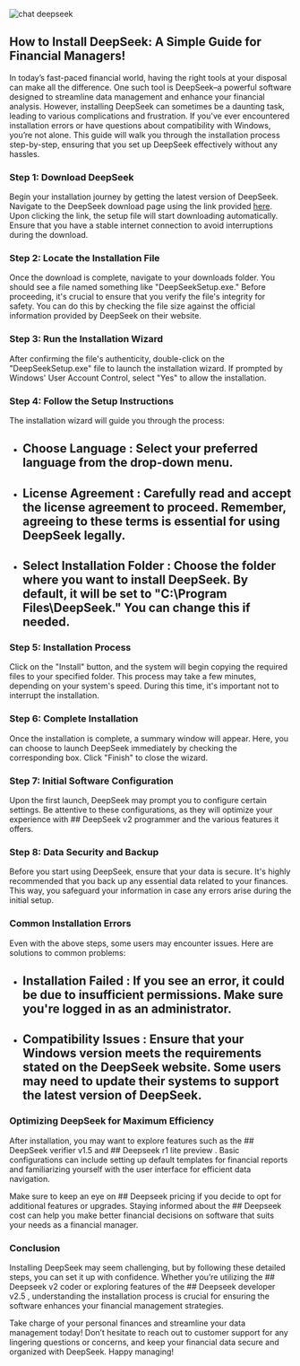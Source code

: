 

![chat deepseek](https://i.postimg.cc/hGMS1YqC/Deep-Seek-AI-Business-shutterstock-2553453597.webp)


## How to Install DeepSeek: A Simple Guide for Financial Managers! 


In today’s fast-paced financial world, having the right tools at your disposal can make all the difference. One such tool is DeepSeek–a powerful software designed to streamline data management and enhance your financial analysis. However, installing DeepSeek can sometimes be a daunting task, leading to various complications and frustration. If you've ever encountered installation errors or have questions about compatibility with Windows, you’re not alone. This guide will walk you through the installation process step-by-step, ensuring that you set up DeepSeek effectively without any hassles.


### Step 1: Download DeepSeek


Begin your installation journey by getting the latest version of DeepSeek. Navigate to the DeepSeek download page using the link provided [here](https://deepseek.com/download). Upon clicking the link, the setup file will start downloading automatically. Ensure that you have a stable internet connection to avoid interruptions during the download.


### Step 2: Locate the Installation File


Once the download is complete, navigate to your downloads folder. You should see a file named something like "DeepSeekSetup.exe." Before proceeding, it's crucial to ensure that you verify the file's integrity for safety. You can do this by checking the file size against the official information provided by DeepSeek on their website.


### Step 3: Run the Installation Wizard


After confirming the file's authenticity, double-click on the "DeepSeekSetup.exe" file to launch the installation wizard. If prompted by Windows' User Account Control, select "Yes" to allow the installation.


### Step 4: Follow the Setup Instructions


The installation wizard will guide you through the process:


- ## Choose Language : Select your preferred language from the drop-down menu.


- ## License Agreement : Carefully read and accept the license agreement to proceed. Remember, agreeing to these terms is essential for using DeepSeek legally.


- ## Select Installation Folder : Choose the folder where you want to install DeepSeek. By default, it will be set to "C:\Program Files\DeepSeek." You can change this if needed.


### Step 5: Installation Process


Click on the "Install" button, and the system will begin copying the required files to your specified folder. This process may take a few minutes, depending on your system's speed. During this time, it's important not to interrupt the installation.


### Step 6: Complete Installation


Once the installation is complete, a summary window will appear. Here, you can choose to launch DeepSeek immediately by checking the corresponding box. Click "Finish" to close the wizard.


### Step 7: Initial Software Configuration


Upon the first launch, DeepSeek may prompt you to configure certain settings. Be attentive to these configurations, as they will optimize your experience with ## DeepSeek v2 programmer  and the various features it offers.


### Step 8: Data Security and Backup


Before you start using DeepSeek, ensure that your data is secure. It's highly recommended that you back up any essential data related to your finances. This way, you safeguard your information in case any errors arise during the initial setup.


### Common Installation Errors


Even with the above steps, some users may encounter issues. Here are solutions to common problems:


- ## Installation Failed : If you see an error, it could be due to insufficient permissions. Make sure you're logged in as an administrator.


- ## Compatibility Issues : Ensure that your Windows version meets the requirements stated on the DeepSeek website. Some users may need to update their systems to support the latest version of DeepSeek.


### Optimizing DeepSeek for Maximum Efficiency


After installation, you may want to explore features such as the ## DeepSeek verifier v1.5  and ## Deepseek r1 lite preview . Basic configurations can include setting up default templates for financial reports and familiarizing yourself with the user interface for efficient data navigation.


Make sure to keep an eye on ## Deepseek pricing  if you decide to opt for additional features or upgrades. Staying informed about the ## Deepseek cost  can help you make better financial decisions on software that suits your needs as a financial manager.


### Conclusion


Installing DeepSeek may seem challenging, but by following these detailed steps, you can set it up with confidence. Whether you’re utilizing the ## Deepseek v2 coder  or exploring features of the ## Deepseek developer v2.5 , understanding the installation process is crucial for ensuring the software enhances your financial management strategies.


Take charge of your personal finances and streamline your data management today! Don’t hesitate to reach out to customer support for any lingering questions or concerns, and keep your financial data secure and organized with DeepSeek. Happy managing!

